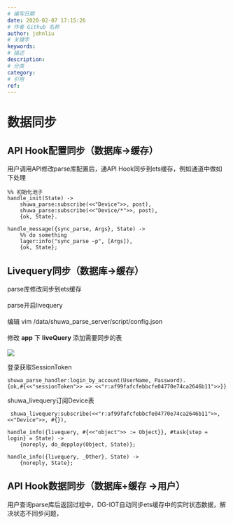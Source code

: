 ```yaml
---
# 编写日期
date: 2020-02-07 17:15:26
# 作者 Github 名称
author: johnliu
# 关键字
keywords:
# 描述
description:
# 分类
category: 
# 引用
ref:
---
```


# 数据同步
## API Hook配置同步（数据库->缓存）
用户调用API修改parse库配置后，通API Hook同步到ets缓存，例如通道中做如下处理
```
%% 初始化池子
handle_init(State) ->
    shuwa_parse:subscribe(<<"Device">>, post),
    shuwa_parse:subscribe(<<"Device/*">>, post),
    {ok, State}.

handle_message({sync_parse, Args}, State) ->
    %% do something 
    lager:info("sync_parse ~p", [Args]),
    {ok, State};
```

## Livequery同步（数据库->缓存）
parse库修改同步到ets缓存 <br/>	
parse开启livequery<br/>	
编辑
vim /data/shuwa_parse_server/script/config.json <br/>	
修改 **app** 下 **liveQuery** 添加需要同步的表 <br/>	
![](http://dgiot-1253666439.cos.ap-shanghai-fsi.myqcloud.com/shuwa_tech/zh/blog/study/parse/livequery_config.png)

登录获取SessionToken
```
shuwa_parse_handler:login_by_account(UserName, Password).
{ok,#{<<"sessionToken">> => <<"r:af99fafcfebbcfe04770e74ca2646b11">>}}
```
shuwa_livequery订阅Device表
```
 shuwa_livequery:subscribe(<<"r:af99fafcfebbcfe04770e74ca2646b11">>, <<"Device">>, #{}),
```

```
handle_info({livequery, #{<<"object">> := Object}}, #task{step = login} = State) ->
    {noreply, do_depploy(Object, State)};

handle_info({livequery, _Other}, State) ->
    {noreply, State};
```

## API Hook数据同步（数据库+缓存 ->用户）

用户查询parse库后返回过程中，DG-IOT自动同步ets缓存中的实时状态数据，解决状态不同步问题，
